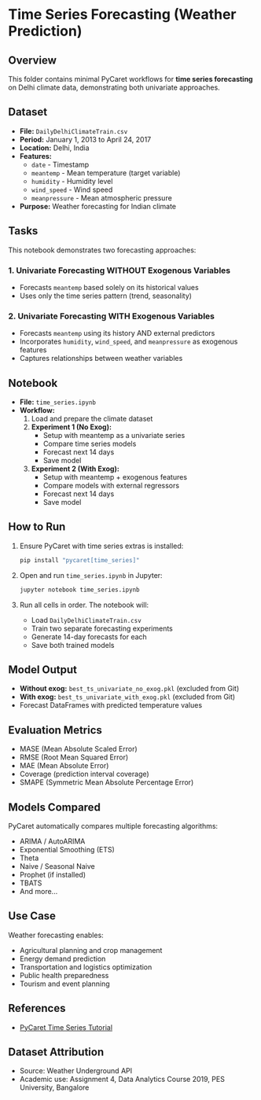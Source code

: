 # Time Series Forecasting (Weather Prediction)

## Overview
This folder contains minimal PyCaret workflows for **time series forecasting** on Delhi climate data, demonstrating both univariate approaches.

## Dataset
- **File:** `DailyDelhiClimateTrain.csv`
- **Period:** January 1, 2013 to April 24, 2017
- **Location:** Delhi, India
- **Features:** 
  - `date` - Timestamp
  - `meantemp` - Mean temperature (target variable)
  - `humidity` - Humidity level
  - `wind_speed` - Wind speed
  - `meanpressure` - Mean atmospheric pressure
- **Purpose:** Weather forecasting for Indian climate

## Tasks
This notebook demonstrates two forecasting approaches:

### 1. Univariate Forecasting WITHOUT Exogenous Variables
- Forecasts `meantemp` based solely on its historical values
- Uses only the time series pattern (trend, seasonality)

### 2. Univariate Forecasting WITH Exogenous Variables
- Forecasts `meantemp` using its history AND external predictors
- Incorporates `humidity`, `wind_speed`, and `meanpressure` as exogenous features
- Captures relationships between weather variables

## Notebook
- **File:** `time_series.ipynb`
- **Workflow:**
  1. Load and prepare the climate dataset
  2. **Experiment 1 (No Exog):**
     - Setup with meantemp as a univariate series
     - Compare time series models
     - Forecast next 14 days
     - Save model
  3. **Experiment 2 (With Exog):**
     - Setup with meantemp + exogenous features
     - Compare models with external regressors
     - Forecast next 14 days
     - Save model

## How to Run
1. Ensure PyCaret with time series extras is installed:
   ```bash
   pip install "pycaret[time_series]"
   ```

2. Open and run `time_series.ipynb` in Jupyter:
   ```bash
   jupyter notebook time_series.ipynb
   ```

3. Run all cells in order. The notebook will:
   - Load `DailyDelhiClimateTrain.csv`
   - Train two separate forecasting experiments
   - Generate 14-day forecasts for each
   - Save both trained models

## Model Output
- **Without exog:** `best_ts_univariate_no_exog.pkl` (excluded from Git)
- **With exog:** `best_ts_univariate_with_exog.pkl` (excluded from Git)
- Forecast DataFrames with predicted temperature values

## Evaluation Metrics
- MASE (Mean Absolute Scaled Error)
- RMSE (Root Mean Squared Error)
- MAE (Mean Absolute Error)
- Coverage (prediction interval coverage)
- SMAPE (Symmetric Mean Absolute Percentage Error)

## Models Compared
PyCaret automatically compares multiple forecasting algorithms:
- ARIMA / AutoARIMA
- Exponential Smoothing (ETS)
- Theta
- Naive / Seasonal Naive
- Prophet (if installed)
- TBATS
- And more...

## Use Case
Weather forecasting enables:
- Agricultural planning and crop management
- Energy demand prediction
- Transportation and logistics optimization
- Public health preparedness
- Tourism and event planning

## References
- [PyCaret Time Series Tutorial](https://colab.research.google.com/github/pycaret/pycaret/blob/master/tutorials/Tutorial%20-%20Time%20Series%20Forecasting.ipynb)

## Dataset Attribution
- Source: Weather Underground API
- Academic use: Assignment 4, Data Analytics Course 2019, PES University, Bangalore
